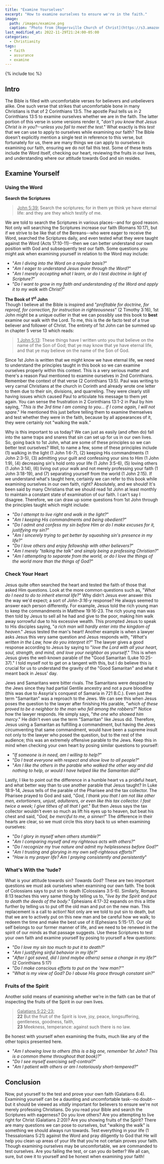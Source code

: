 ```yaml
---
title: "Examine Yourselves"
excerpt: "How to examine ourselves to ensure we're in the faith."
image: 
  path: /images/examine.png
  caption: "Photo from [Rogersville Church of Christ](https://s3.amazonaws.com/rogersvilleal.church.of.christ/wp-content/uploads/2020/11/rogersville-am3.png)"
last_modified_at: 2022-11-29T21:24:00-05:00
categories:
  - Christianity
tags: 
  - faith
  - assurance
  - examine
---
```


{% include toc %}

## Intro
The Bible is filled with uncomfortable verses for believers and unbelievers alike. One such verse that strikes that uncomfortable bone in many Christians is that of 2 Corinthians 13:5. The apostle Paul tells us in 2 Corinthians 13:5 to examine ourselves whether we are in the faith. The latter portion of this verse in some versions render it, "*don't you know that Jesus Christ is in you?--unless you fail to meet the test*." What exactly is this *test* that we can use to apply to ourselves while examining our faith? The Bible doesn't explicitly mention a single test in reference to this verse, but fortunately for us, there are many things we can apply to ourselves in examining our faith, ensuring we do not fail this test. Some of these tests include the Word itself, checking our heart, reviewing the fruits in our lives, and understanding where our attitude towards God and sin resides. 

## Examine Yourself
### Using the Word
**Search the Scriptures**<br>
> <u>John 5:39:</u> Search the scriptures; for in them ye think ye have eternal life: and they are they which testify of me.

We are told to search the Scriptures in various places--and for good reason. Not only will searching the Scriptures increase our faith (Romans 10:17), but if we strive to be like that of the Bereans--who were eager to receive the Word, searched the Scriptures daily, and even tested what they were taught against the Word (Acts 17:10-11)--then we can better understand our own position with God and subsequently test our faith. Some questions you might ask when examining yourself in relation to the Word may include: 

* "*Am I diving into the Word on a regular basis?*" 
* "*Am I eager to understand Jesus more through the Word?*"
* "*Am I merely accepting what I learn, or do I test doctrine in light of Scripture?*"
* "*Do I want to grow in my faith and understanding of the Word and apply it to my walk with Christ?*" 

**The Book of 1<sup>st</sup> John**<br>
Though I believe all the Bible is inspired and "*profitable for doctrine, for reproof, for correction, for instruction in righteousness*" (2 Timothy 3:16), 1st John might be a unique outlier in that we can possibly use this book to **best** examine our walk with the Lord. To me, this is the de facto test of a true believer and follower of Christ. The entirety of 1st John can be summed up in chapter 5 verse 13 which reads:

> <u>1 John 5:13</u>: These things have I written unto you that believe on the name of the Son of God; that ye may know that ye have eternal life, and that ye may believe on the name of the Son of God.

Since 1st John is written that we might know we have eternal life, we need to understand the principles taught in this book so we can examine ourselves properly within this context. This is a very serious matter and there's a reason Paul mentioned to examine ourselves in 2nd Corinthians. Remember the context of that verse (2 Corinthians 13:5). Paul was writing to very carnal Christians at the church in Corinth and already wrote one letter to them due to their sin, divisions, and quarreling. They were clearly still having issues which caused Paul to articulate his message to them yet again. You can sense the frustration in 2 Corinthians 13:1-2 in Paul by him saying, "*This is the 3rd time I am coming to you... if I come again, I will not spare*." He mentioned this just before telling them to examine themselves and test whether they were in the faith, because by all appearances of it, they were certainly not "walking the walk." 

Why is this important to us today? We can just as easily (and often do) fall into the same traps and snares that sin can set up for us in our own lives. So, going back to 1st John, what are some of these principles so we can better test ourselves? Well, to name a few, some of these principles include (1) walking in the light (1 John 1:6-7), (2) keeping His commandments (1 John 2:3-5), (3) admitting your guilt and confessing your sins to Him (1 John 1:9), (4) decreasing sin's hold onto your life (1 John 3:5-6), (5) loving others (1 John 3:14), (6) living out your walk and not merely professing your faith (1 John 3:18-19), and (7) separating yourself from the world (1 John 2:15). If we understand what's taught here, certainly we can refer to this book while examining ourselves in our own faith, right? Absolutely, and we should! It's been said by many Christians that we should read 1st John at least monthly to maintain a constant state of examination of our faith. I can't say I disagree. Therefore, we can draw up some questions from 1st John through the principles taught which might include:

* "*Do I attempt to live right and walk in the light?*"
* "*Am I keeping His commandments and being obedient?*"
* "*Do I admit and confess my sin before Him or do I make excuses for it, justifying my sin?*"
* "*Am I sincerely trying to get better by squashing sin's presence in my life?*"
* "*Do I love others and enjoy fellowship with other believers?*"
* "*Am I merely "talking the talk" and simply being a professing Christian?*"
* "*Am I attempting to separate from the world, or do I love the things of the world more than the things of God?*"

### Check Your Heart
Jesus quite often searched the heart and tested the faith of those that asked Him questions. Look at the more common questions such as, "*What do I need to do to inherit eternal life?*" Why didn't Jesus ever answer this the way we'd expect; a sort of *John-3:16-y* response? He always seemed to answer each person differently. For example, Jesus told the rich young man to keep the commandments in Matthew 19:16-23. The rich young man was then told by Jesus to sell all he had and give to the poor, making him walk away sorrowful due to his excessive wealth. This prompted Jesus to speak to His disciples saying, "*a rich man will hardly enter into the kingdom of heaven*." Jesus tested the man's heart! Another example is when a lawyer asks Jesus this very same question and Jesus responds with, "*What's written in the Law, how do you interpret it?*" The lawyer gives a good response according to Jesus by saying to "*love the Lord with all your heart, soul, strength, and mind, and love your neighbor as yourself*." This is when Jesus gives the well-known parable of the "Good Samaritan (Luke 10:25-37)." I told myself not to get on a tangent with this, but I do believe this is crucial for us to understand the gravity of the "Good Samaritan" and what it meant back in Jesus' day.

Jews and Samaritans were bitter rivals. The Samaritans were despised by the Jews since they had partial Gentile ancestry and not a pure bloodline (this was due to Assyria's conquest of Samaria in 721 B.C.). Even just the term "Samaritan" was a reproach to the Jews. We can see this when Jesus poses the question to the lawyer after finishing His parable, "*which of these proved to be a neighbor to the man who fell among the robbers?*" Notice how the lawyer responds. He simply says, "*the one who showed him mercy*." He didn't even use the term "Samaritan" like Jesus did. Therefore, Jesus using a Samaritan as fulfilling a commandment, but having the Jews circumventing that same commandment, would have been a supreme insult not only to the lawyer who posed the question, but to the rest of the audience; this was an extremely offensive parable to the Jews. Keep this in mind when checking your own heart by posing similar questions to yourself:

* "*If someone is in need, am I willing to help?*"
* "*Do I treat everyone with respect and show love to all people?*"
* "*Am I like the others in the parable who walked the other way and did nothing to help, or would I have helped like the Samaritan did?*"

Lastly, I like to point out the difference in a humble heart vs a prideful heart, and what better way than to use another parable that Jesus taught? In Luke 18:9-14, Jesus tells of the parable of the Pharisee and the tax collector. The Pharisee prayed to God and said, "*God, I thank you that I am not like other men, extortioners, unjust, adulterers, or even like this tax collector. I fast twice a week; I give tithes of all that I get*." But then Jesus says the tax collector wouldn't even so much as lift his eyes up to heaven, but beat his chest and said, "*God, be merciful to me, a sinner!*" The difference in their hearts are clear, so we must circle this story back to *us* when examining ourselves:

* "*Do I glory in myself when others stumble?*"
* "*Am I comparing myself and my righteous acts with others?*"
* "*Do I recognize my true nature and admit my helplessness before God?*"
* "*Am I trusting and glorying in my own self-righteous efforts?*"
* "*How is my prayer life? Am I praying consistently and persistently*"

### What's With the 'tude?
What is your attitude towards sin? Towards God? These are two important questions we must ask ourselves when examining our own faith. The book of Colossians says to put sin to death (Colossians 3:5-6). Similarly, Romans 8:13 teaches this very same thing by telling us to, "*live by the Spirit and put to death the deeds of the body*." Ephesians 4:17-32 expands on this a little further by telling us to put off the old man and put on the new man. This replacement is a call to action! Not only are we told to put sin to death, but that we are to actively put on this new man and be careful how we walk; to redeem the time and make the best use of it (Ephesians 5:15-17). Our old self belongs to our former manner of life, and we need to be renewed in the spirit of our minds as that passage suggests. Use these Scriptures to test your own faith and examine yourself by posing to yourself a few questions:

* "*Do I love my sin too much to put it to death?*"
* "*Am I justifying sinful behavior in my life?*"
* "*After I got saved, did I (and maybe others) sense a change in my life?*" (2 Corinthians 5:17)
* "*Do I make conscious efforts to put on the 'new man?'*"
* "*What is my view of God? Do I abuse His grace through constant sin?*"

### Fruits of the Spirit
Another solid means of examining whether we're in the faith can be that of inspecting the fruits of the Spirit in our own lives.

> <u>Galatians 5:22-23:</u><br>
> **22** But the fruit of the Spirit is love, joy, peace, longsuffering, gentleness, goodness, faith,<br>
> **23** Meekness, temperance: against such there is no law.

Be honest with yourself when examining the fruits, much like any of the other topics presented here.

* "*Am I showing love to others (this is a big one, remember 1st John? This is a common theme throughout that book)?*"
* "*Do I see myself exercising self-control?*"
* "*Am I patient with others or am I notoriously short-tempered?*"

## Conclusion
Now, put yourself to the test and prove your own faith (Galatians 6:4). Examining yourself can be a daunting and uncomfortable task--no doubt--but it should be viewed as *vitally* important for believers to ensure we're not merely professing Christians. Do you read your Bible and search the Scriptures with eagerness? Do you love others? Are you attempting to live right for Christ (Galatians 2:20)? Are you showing fruits of the Spirit? There are many questions we can pose to ourselves, but "walking the walk" is something we should always run towards. Test everything in your life (1 Thessalonians 5:21) against the Word and pray diligently to God that He will help you clean up areas of your life that you're not certain proves your faith. Though examining ourselves may be uncomfortable, we are commanded to test ourselves. Are you failing the test, or can you do better? We all can, sure, but owe it to yourself and be honest when examining your faith! 

<script src='https://www.blueletterbible.org/assets-v3/scripts/blbToolTip/BLB_ScriptTagger-min.js' type='text/javascript'></script>
<script type='text/javascript'>
BLB.Tagger.Translation = 'ESV';
BLB.Tagger.HyperLinks = 'all'; 
BLB.Tagger.HideTanslationAbbrev = false;
BLB.Tagger.TargetNewWindow = true;
BLB.Tagger.Style = 'par'; 
BLB.Tagger.NoSearchTagNames = '';
BLB.Tagger.NoSearchClassNames = 'noTag doNotTag'; 
</script>
